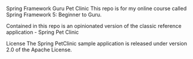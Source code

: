 Spring Framework Guru Pet Clinic
This repo is for my online course called Spring Framework 5: Beginner to Guru.

Contained in this repo is an opinionated version of the classic reference application - Spring Pet Clinic

License
The Spring PetClinic sample application is released under version 2.0 of the Apache License.
